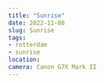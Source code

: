 ```yaml
---
title: "Sunrise"
date: 2022-11-08
slug: Sunrise
tags:
- rotterdam
- sunrise
location:
camera: Canon G7X Mark II
---
```

